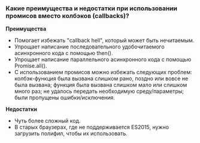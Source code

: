 ### Какие преимущества и недостатки при использовании промисов вместо колбэков (callbacks)?

**Преимущества**

* Помогает избежать "callback hell", который может быть нечитаемым.
* Упрощает написание последовательного удобочитаемого асинхронного кода с помощью then().
* Упрощает написание параллельного асинхронного кода с помощью Promise.all().
* С использованием промисов можно избежать следующих проблем: колбэк-функция была вызвана слишком рано, поздно или вовсе не была вызвана; функция была вызвана слишком мало или слишком много раз; не удалось передать необходимую среду/параметры; были пропущены ошибки/исключения.

**Недостатки**

* Чуть более сложный код.
* В старых браузерах, где не поддерживается ES2015, нужно загрузить полифил, чтобы их использовать.
